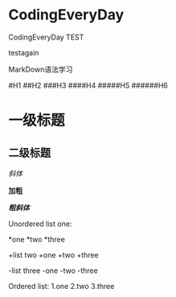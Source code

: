 CodingEveryDay
==============

CodingEveryDay
TEST

testagain

MarkDown语法学习

#H1
##H2
###H3
####H4
#####H5
######H6


一级标题
===

二级标题
---

*斜体*

**加粗**

***粗斜体***

Unordered list one:

*one
  *two
  *three

+list two
  +one
    +two 
  +three

-list three
  -one
    -two
      -three

Ordered list:
  1.one
  2.two
  3.three

